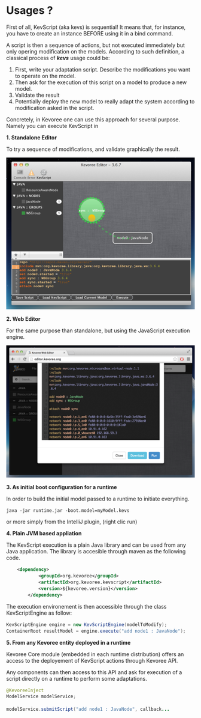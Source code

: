 # Usages ?

First of all, KevScript (aka kevs) <span class="warning-bloc"><span class="fa fa-exclamation-triangle fa-lg orange"></span> is sequential! It means that, for instance, you have to create an instance BEFORE using it in a bind command.</span>

A script is then a sequence of actions, but not executed immediately but only opering modification on the models.
According to such definition, a classical process of ***kevs*** usage could be:

1. First, write your adaptation script. Describe the modifications you want to operate on the model.
2. Then ask for the execution of this script on a model to produce a new model.
3. Validate the result
4. Potentially deploy the new model to really adapt the system according to modification asked in the script.

Concretely, in Kevoree one can use this approach for several purpose. Namely you can execute KevScript in

**1. Standalone Editor**

To try a sequence of modifications, and validate graphically the result.

![editor_standalone](editor_standalone.png)

**2. Web Editor**

For the same purpose than standalone, but using the JavaScript execution engine.

![editor_web](editor_web.png)

**3. As initial boot configuration for a runtime**

In order to build the initial model passed to a runtime to initiate everything.

```
java -jar runtime.jar -boot.model=myModel.kevs
```
or more simply from the IntelliJ plugin, (right clic run)

**4. Plain JVM based appliation**

The KevScript execution is a plain Java library and can be used from any Java application.
The library is accesible through maven as the following code.
```xml
    <dependency>
            <groupId>org.kevoree</groupId>
            <artifactId>org.kevoree.kevscript</artifactId>
            <version>${kevoree.version}</version>
        </dependency>
```
The execution environement is then accessible through the class KevScriptEngine as follow:

```java
KevScriptEngine engine = new KevScriptEngine(modelToModify);
ContainerRoot resultModel = engine.execute("add node1 : JavaNode");
```

**5. From any Kevoree entity deployed in a runtime**

Kevoree Core module (embedded in each runtime distribution) offers an access to the deployement of KevScript actions through Kevoree API.

Any components can then access to this API and ask for execution of a script directly on a runtime to perform some adaptations.

```java
@KevoreeInject
ModelService modelService;

modelService.submitScript("add node1 : JavaNode", callback...
```
